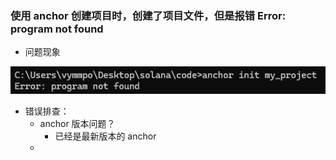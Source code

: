 ### 使用 anchor 创建项目时，创建了项目文件，但是报错 Error: program not found

- 问题现象

![image-20250210160336322](./assets/image-20250210160336322.png)

- 错误排查：
  - anchor 版本问题？
    - 已经是最新版本的 anchor
  - 